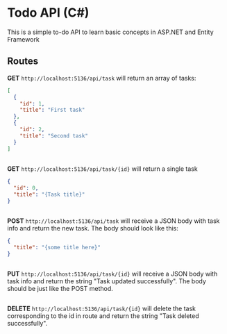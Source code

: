 # Todo API (C#)

This is a simple to-do API to learn basic concepts in ASP.NET and Entity Framework



## Routes
__GET__ `http://localhost:5136/api/task` will return an array of tasks:
```json
[
  {
    "id": 1,
    "title": "First task"
  },
  {
    "id": 2,
    "title": "Second task"
  }
]
```

##

__GET__ `http://localhost:5136/api/task/{id}` will return a single task
```json
{
  "id": 0,
  "title": "{Task title}"
}
```

##

__POST__ `http://localhost:5136/api/task` will receive a JSON body with task info and return the new task. The body should look like this:
```json
{
  "title": "{some title here}"
}
```

##

__PUT__ `http://localhost:5136/api/task/{id}` will receive a JSON body with task info and return the string "Task updated successfully". The body should be just like the POST method.

##

__DELETE__ `http://localhost:5136/api/task/{id}` will delete the task corresponding to the id in route and return the string "Task deleted successfully".


